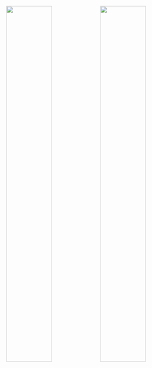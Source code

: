 <p align="center">
  <img src="https://github-readme-stats.vercel.app/api?username=mod0dethink&show_icons=true&theme=calm" width="49.5%" />
  <img src="https://github-readme-stats.vercel.app/api/top-langs/?username=mod0dethink&layout=compact&theme=calm" width="49.5%" />
</p>
